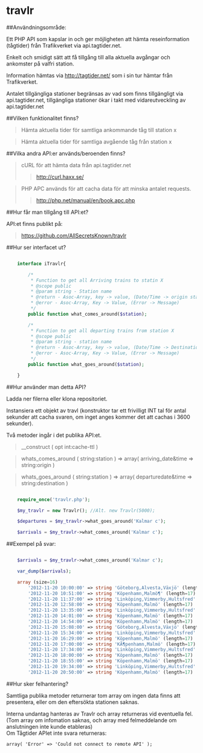 travlr
======
##Användningsområde:

Ett PHP API som kapslar in och ger möjligheten att hämta reseinformation (tågtider) från Trafikverket via api.tagtider.net.

Enkelt och smidigt sätt att få tillgång till alla aktuella avgångar och ankomster på valfri station.

Information hämtas via http://tagtider.net/ som i sin tur hämtar från Trafikverket.

Antalet tillgängliga stationer begränsas av vad som finns tillgängligt via api.tagtider.net, tillgängliga stationer ökar i takt med vidareutveckling av api.tagtider.net <br />


##Vilken funktionalitet finns?

>Hämta aktuella tider för samtliga ankommande tåg till station x

>Hämta aktuella tider för samtliga avgående tåg från station x

##Vilka andra API:er används/beroenden finns?

>cURL för att hämta data från api.tagtider.net
>>http://curl.haxx.se/

>PHP APC används för att cacha data för att minska antalet requests.
>>http://php.net/manual/en/book.apc.php

##Hur får man tillgång till API:et?

API:et finns publikt på:

>https://github.com/AllSecretsKnown/travlr

##Hur ser interfacet ut?

```php

	interface iTravlr{

		/*
		 * Function to get all Arriving trains to statin X
		 * @scope public
		 * @param string - Station name
		 * @return - Asoc-Array, key -> value, (Date/Time -> origin station)
		 * @error - Asoc-Array, Key -> Value, (Error -> Message)
		 */
		public function what_comes_around($station);

		/*
		 * Function to get all departing trains from station X
		 * @scope public
		 * @param string - station name
		 * @return - Asoc-Array, key -> value, (Date/Time -> Destination)
		 * @error - Asoc-Array, Key -> Value, (Error -> Message)
		 */
		public function what_goes_around($station);

	}

```

##Hur använder man detta API?

Ladda ner filerna eller klona repositoriet.

Instansiera ett objekt av travl (konstruktor tar ett frivilligt INT tal för antal sekunder att cacha svaren, om inget anges kommer det att cachas i 3600 sekunder).

Två metoder ingår i det publika API:et.

>__construct				( opt int:cache-ttl )

>whats_comes_around (	string:station	) =>		array( arriving_date&time => string:origin )

>whats_goes_around	(	string:station	) =>		array( departuredate&time => string:destination )

```php

	require_once('travlr.php');

	$my_travlr = new Travlr(); //Alt. new Travlr(5000);

	$departures = $my_travlr->what_goes_around('Kalmar c');

	$arrivals = $my_travlr->what_comes_around('Kalmar c');

```

##Exempel på svar:
```php

	$arrivals = $my_travlr->what_comes_around('Kalmar c');

	var_dump($arrivals);

	array (size=16)
		'2012-11-20 10:00:00' => string 'Göteborg,Alvesta,Växjö' (length=25)
		'2012-11-20 10:51:00' => string 'Köpenhamn,Malmö¶' (length=17)
		'2012-11-20 11:37:00' => string 'Linköping,Vimmerby,Hultsfred' (length=29)
		'2012-11-20 12:58:00' => string 'Köpenhamn,Malmö' (length=17)
		'2012-11-20 13:35:00' => string 'Linköping,Vimmerby,Hultsfred' (length=29)
		'2012-11-20 14:01:00' => string 'Köpenhamn,Malmö' (length=17)
		'2012-11-20 14:54:00' => string 'Köpenhamn,Malmö' (length=17)
		'2012-11-20 15:08:00' => string 'Göteborg,Alvesta,Växjö' (length=25)
		'2012-11-20 15:34:00' => string 'Linköping,Vimmerby,Hultsfred' (length=29)
		'2012-11-20 16:29:00' => string 'Köpenhamn,Malmö' (length=17)
		'2012-11-20 17:00:00' => string 'KÃ¶penhamn,Malmö' (length=17)
		'2012-11-20 17:34:00' => string 'Linköping,Vimmerby,Hultsfred' (length=29)
		'2012-11-20 18:00:00' => string 'Köpenhamn,Malmö' (length=17)
		'2012-11-20 18:55:00' => string 'Köpenhamn,Malmö' (length=17)
		'2012-11-20 19:34:00' => string 'Linköping,Vimmerby,Hultsfred' (length=29)
		'2012-11-20 20:50:00' => string 'Köpenhamn,Malmö' (length=17)

```

##Hur sker felhantering?

Samtliga publika metoder returnerar tom array om ingen data finns att presentera, eller om den eftersökta stationen saknas.

Interna undantag hanteras av Travlr och array returneras vid eventuella fel. (Tom array om infomation saknas, och array med felmeddelande om anslutningen inte kunde etableras)<br />
Om Tågtider APIet inte svara returneras:

	array( 'Error' => 'Could not connect to remote API' );


